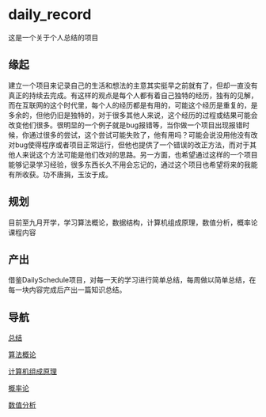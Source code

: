 # daily_record
这是一个关于个人总结的项目

## 缘起

建立一个项目来记录自己的生活和想法的主意其实挺早之前就有了，但却一直没有真正的持续去完成。有这样的观点是每个人都有着自己独特的经历，独有的见解，而在互联网的这个时代里，每个人的经历都是有用的，可能这个经历是重复的，是多余的，但他仍旧是独特的，对于很多其他人来说，这个经历的过程或结果可能会改变他们很多。很明显的一个例子就是bug报错等，当你做一个项目出现报错时候，你通过很多的尝试，这个尝试可能失败了，他有用吗？可能会说没用他没有改对bug使得程序或者项目正常运行，但他也提供了一个错误的改正方法，而对于其他人来说这个方法可能是他们改对的思路。另一方面，也希望通过这样的一个项目能够记录学习经验，很多东西长久不用会忘记的，通过这个项目也希望将来的我能有所收获。功不唐捐，玉汝于成。

## 规划

目前至九月开学，学习算法概论，数据结构，计算机组成原理，数值分析，概率论课程内容

## 产出

借鉴DailySchedule项目，对每一天的学习进行简单总结，每周做以简单总结，在每一块内容完成后产出一篇知识总结。

## 导航

  [总结](总结) 

[算法概论](算法概论) 

 [计算机组成原理](计算机组成原理) 

 [概率论](概率论) 

 [数值分析](数值分析) 